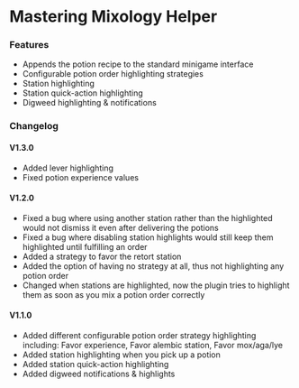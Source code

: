 # Mastering Mixology Helper

### Features
* Appends the potion recipe to the standard minigame interface
* Configurable potion order highlighting strategies
* Station highlighting
* Station quick-action highlighting
* Digweed highlighting & notifications

### Changelog

#### V1.3.0
* Added lever highlighting
* Fixed potion experience values

#### V1.2.0
* Fixed a bug where using another station rather than the highlighted would not dismiss it even after delivering the potions
* Fixed a bug where disabling station highlights would still keep them highlighted until fulfilling an order
* Added a strategy to favor the retort station
* Added the option of having no strategy at all, thus not highlighting any potion order
* Changed when stations are highlighted, now the plugin tries to highlight them as soon as you mix a potion order correctly

#### V1.1.0
* Added different configurable potion order strategy highlighting including: Favor experience, Favor alembic station, Favor mox/aga/lye
* Added station highlighting when you pick up a potion
* Added station quick-action highlighting
* Added digweed notifications & highlights